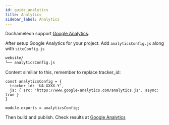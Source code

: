 ```yaml
---
id: guide_analytics
title: Analytics
sidebar_label: Analytics
---
```


Dochameleon support [Google Analytics](https://developers.google.com/analytics/).

After setup Google Analytics for your project. Add `analyticsConfig.js` along with `siteConfig.js`

```bash
website/
└── analyticsConfig.js
```

Content similiar to this, remember to replace tracker_id:
```
const analyticsConfig = {
  tracker_id: 'UA-XXXX-Y',
  js: { src: 'https://www.google-analytics.com/analytics.js', async: true }
}

module.exports = analyticsConfig;
```

Then build and publish. Check results at [Google Analytics](https://analytics.google.com)
